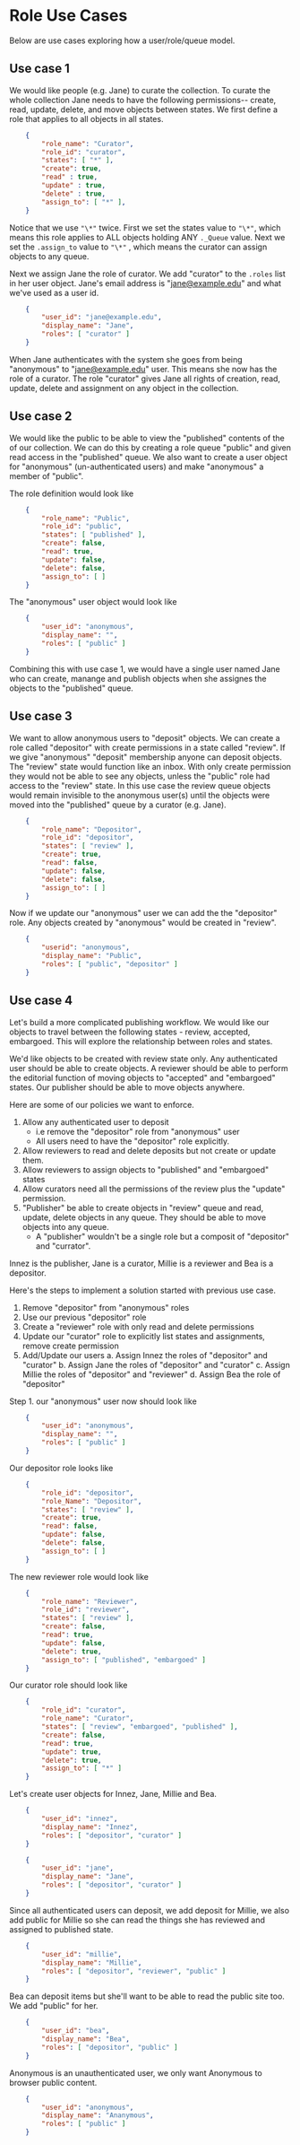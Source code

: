 
# Role Use Cases

Below are use cases exploring how a user/role/queue model.

## Use case 1

We would like people (e.g. Jane) to curate the collection.
To curate the whole collection Jane needs to have the
following permissions-- create, read, update, delete,
and move objects between states.  We first define a role 
that applies to all objects in all states.

```json
    {
        "role_name": "Curator",
        "role_id": "curator",
        "states": [ "*" ],
        "create": true,
        "read" : true,
        "update" : true,
        "delete" : true,
        "assign_to": [ "*" ],
    }
```

Notice that we use `"\*"` twice. First we set the 
states value to `"\*"`, which means this
role applies to ALL objects holding ANY `._Queue`
value. Next we set the `.assign_to` value to `"\*"`
, which means the curator can assign objects
to any queue.

Next we assign Jane the role of curator. We add "curator" to the
`.roles` list in her user object.
Jane's email address is "jane@example.edu" and what
we've used as a user id.

```json
    {
        "user_id": "jane@example.edu",
        "display_name": "Jane",
        "roles": [ "curator" ]
    }
```

When Jane authenticates with the system she goes from being
"anonymous" to "jane@example.edu" user.  This means she now has the
role of a curator. The role "curator" gives Jane
all rights of creation, read, update, delete and assignment on
any object in the collection. 


## Use case 2

We would like the public to be able to view the "published" contents
of the of our collection. We can do this by creating a role queue 
"public" and given read access in the "published" queue. We also
want to create a user object for "anonymous" (un-authenticated users)
and make "anonymous" a member of "public".

The role definition would look like

```json
    {
        "role_name": "Public",
        "role_id": "public",
        "states": [ "published" ],
        "create": false,
        "read": true,
        "update": false,
        "delete": false,
        "assign_to": [ ]
    }
```

The "anonymous" user object would look like

```json
    {
        "user_id": "anonymous",
        "display_name": "",
        "roles": [ "public" ]
    }
```

Combining this with use case 1, we would have a single user
named Jane who can create, manange and  publish objects 
when she assignes the objects to the "published" queue.

## Use case 3

We want to allow anonymous users to "deposit" objects.  We can
create a role called "depositor" with create permissions
in a state called "review".  If we give "anonymous" 
"deposit" membership anyone can deposit objects. The "review"
state would function like an inbox.  With only create permission
they would not be able to see any objects, unless the "public" role
had access to the "review" state. In this use case the review queue objects would
remain invisible to the anonymous user(s) until the objects were
moved into the "published" queue by a curator (e.g. Jane).

```json
    {
        "role_name": "Depositor",
        "role_id": "depositor",
        "states": [ "review" ],
        "create": true,
        "read": false,
        "update": false, 
        "delete": false,
        "assign_to": [ ]
    }
```

Now if we update our "anonymous" user we can add the 
the "depositor" role. Any objects created by
"anonymous" would be created in "review". 

```json
    {
        "userid": "anonymous",
        "display_name": "Public",
        "roles": [ "public", "depositor" ]
    }
```

## Use case 4

Let's build a more complicated publishing workflow.
We would like our objects to travel between the following 
states - review, accepted, embargoed. This will explore the
relationship between roles and states.

We'd like objects to be created with review state only.
Any authenticated user should be able to create objects. 
A reviewer should be able to perform the editorial function
of moving objects to "accepted" and "embargoed" states.
Our publisher should be able to move objects anywhere.

Here are some of our policies we want to enforce.

1. Allow any authenticated user to deposit 
    + i.e remove the "depositor" role from "anonymous" user
    + All users need to have the "depositor" role explicitly.
2. Allow reviewers to read and delete deposits but not create or update them. 
3. Allow reviewers to assign objects to "published" and "embargoed" states
4. Allow curators need all the permissions of the review plus the "update" permission.
5. "Publisher" be able to create objects in "review" queue and read, update, delete objects in any queue. They should be able to move objects into any queue.
    + A "publisher" wouldn't be a single role but a composit of "depositor" and "currator".

Innez is the publisher, Jane is a curator, Millie is a reviewer and
Bea is a depositor.

Here's the steps to implement a solution started with previous use case.

1. Remove "depositor" from "anonymous" roles
2. Use our previous "depositor" role
3. Create a "reviewer" role with only read and delete permissions
4. Update our "curator" role to explicitly list states and assignments, remove create permission
5. Add/Update our users
    a. Assign Innez the roles of "depositor" and "curator"
    b. Assign Jane the roles of "depositor" and "curator"
    c. Assign Millie the roles of "depositor" and "reviewer"
    d. Assign Bea the role of "depositor"

Step 1. our "anonymous" user now should look like

```json
    {
        "user_id": "anonymous",
        "display_name": "",
        "roles": [ "public" ]
    }
```

Our depositor role looks like

```json
    {
        "role_id": "depositor",
        "role_Name": "Depositor",
        "states": [ "review" ],
        "create": true,
        "read": false,
        "update": false,
        "delete": false,
        "assign_to": [ ]
    }
```

The new reviewer role would look like

```json
    {
        "role_name": "Reviewer",
        "role_id": "reviewer",
        "states": [ "review" ],
        "create": false,
        "read": true,
        "update": false,
        "delete": true,
        "assign_to": [ "published", "embargoed" ]
    }
```

Our curator role should look like

```json
    {
        "role_id": "curator",
        "role_name": "Curator",
        "states": [ "review", "embargoed", "published" ],
        "create": false,
        "read": true,
        "update": true,
        "delete": true,
        "assign_to": [ "*" ]
    }
```

Let's create user objects for Innez, Jane, Millie and Bea.

```json
    {
        "user_id": "innez",
        "display_name": "Innez",
        "roles": [ "depositor", "curator" ]
    }
```

```json
    {
        "user_id": "jane",
        "display_name": "Jane",
        "roles": [ "depositor", "curator" ]
    }
```

Since all authenticated users can deposit, we add
deposit for Millie, we also add public for Millie
so she can read the things she has reviewed and 
assigned to published state.

```json
    {
        "user_id": "millie",
        "display_name": "Millie",
        "roles": [ "depositor", "reviewer", "public" ]
    }
```

Bea can deposit items but she'll want to be able
to read the public site too. We add "public" for her.

```json
    {
        "user_id": "bea",
        "display_name": "Bea",
        "roles": [ "depositor", "public" ]
    }
```

Anonymous is an unauthenticated user, we only want Anonymous
to browser public content.

```json
    {
        "user_id": "anonymous",
        "display_name": "Ananymous",
        "roles": [ "public" ]
    }
```

